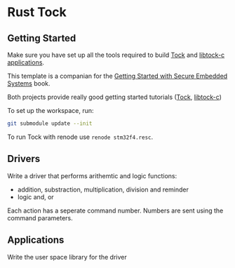 # Rust Tock 

## Getting Started

Make sure you have set up all the tools required to 
build [Tock](https://github.com/tock/tock) and [libtock-c applications](https://github.com/tock/libtock-c).

This template is a companian for the [Getting Started with Secure Embedded Systems](https://link.springer.com/book/10.1007/978-1-4842-7789-8#toc) book.

Both projects provide really good getting started tutorials ([Tock](https://github.com/tock/tock/blob/master/doc/Getting_Started.md), 
[libtock-c](https://github.com/tock/libtock-c/blob/master/README.md))

To set up the workspace, run:

```bash
git submodule update --init
```

To run Tock with renode use `renode stm32f4.resc`.

## Drivers

Write a driver that performs arithemtic and logic functions:
 - addition, substraction, multiplication, division and reminder
 - logic and, or

Each action has a seperate command number. Numbers are sent using
the command parameters.


## Applications

Write the user space library for the driver


